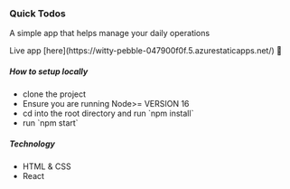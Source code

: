 <h3> Quick Todos </h3>
<p>
A simple app that helps manage your daily operations
</p>
Live app [here](https://witty-pebble-047900f0f.5.azurestaticapps.net/) 🚀

<h5> How to setup locally </h5>

 <ul>
 <li> clone the project </li>
 <li> Ensure you are running Node>= VERSION 16 </li>
 <li> cd into the root directory and run `npm install` </li>
 <li> run `npm start` </li>
 </ul>

<h5> Technology  </h5>
 <ul>
 <li> HTML & CSS </li>
 <li> React </li>
 </ul>




